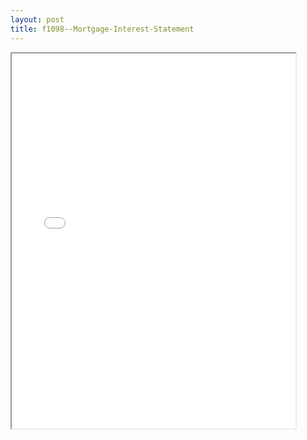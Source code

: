 ```yaml
---
layout: post
title: f1098--Mortgage-Interest-Statement
---
```


<div class="pdf-container">
<iframe src="/ea/_pdf-2-md/f1098--Mortgage-Interest-Statement.pdf" height="600" width="90%" allowFullScreen="true"></iframe>
</div>

